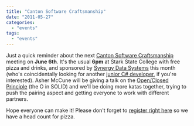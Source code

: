 ```yaml
---
title: "Canton Software Craftsmanship"
date: "2011-05-27"
categories: 
  - "events"
tags: 
  - "events"
---
```


Just a quick reminder about the next [Canton Software Craftsmanship](mycraftsmanship.org) meeting on **June 6th**. It's the usual **6pm** at Stark State College with free pizza and drinks, and sponsored by [Synergy Data Systems](http://synergydatasystems.com/) this month (who's coincidentally looking for another [junior C# developer](http://starkjobs.com/JobSeeker/Junior_Software_Developer__Programmer_WJ544824.aspx), if you're interested). Asher McCune will be giving a talk on the [Open/Closed Principle](http://en.wikipedia.org/wiki/Open/closed_principle) (the O in SOLID) and we'll be doing more katas together, trying to push the pairing aspect and getting everyone to work with different partners.

Hope everyone can make it! Please don't forget to [register right here](http://software.eventbrite.com/) so we have a head count for pizza.
